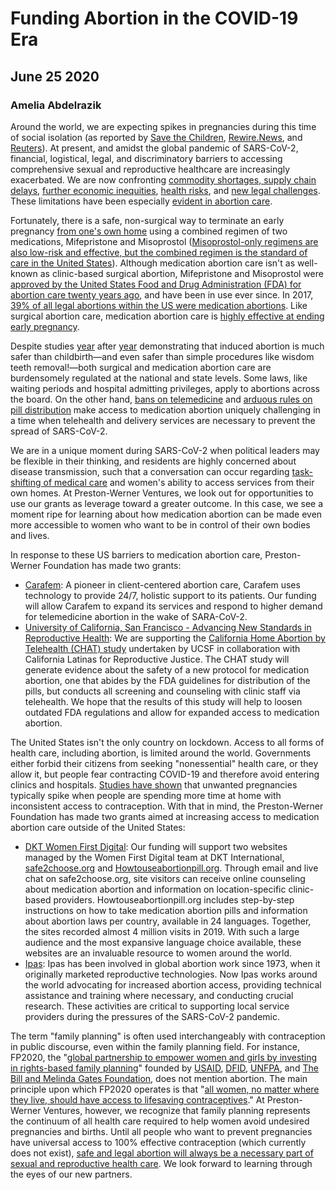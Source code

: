 # Funding Abortion in the COVID-19 Era
## June 25 2020
### Amelia Abdelrazik

Around the world, we are expecting spikes in pregnancies during this time of social isolation (as reported by [Save the Children](https://www.savethechildren.net/news/sierra-leone-innovative-sexual-health-app-help-prevent-surge-teenage-pregnancy-due-covid-19), [Rewire.News](https://rewire.news/article/2020/06/17/in-a-pandemic-birth-control-is-out-of-reach-for-many-young-people/), and [Reuters](https://www.reuters.com/article/health-coronavirus-education-westafrica/teen-pregnancy-risk-rises-as-schools-shut-for-coronavirus-in-africa-idUSL8N2BC4GV)). At present, and amidst the global pandemic of SARS-CoV-2, financial, logistical, legal, and discriminatory barriers to accessing comprehensive sexual and reproductive healthcare are increasingly exacerbated. We are now confronting [commodity shortages, supply chain delays](https://www.countdown2030europe.org/news/covid-19-endangering-safety-women-and-girls-cutting-access-contraceptive-care), [further economic inequities](https://time.com/5851352/women-labor-economy-coronavirus/), [health risks](https://www.thelancet.com/journals/lancet/article/PIIS0140-6736(20)30526-2/fulltext), and [new legal challenges](https://rewire.news/article/2020/04/14/abortion-access-covid-states/). These limitations have been especially [evident in abortion care](https://news.un.org/en/story/2020/05/1064902).

Fortunately, there is a safe, non-surgical way to terminate an early pregnancy [from one's own home](https://journals.lww.com/greenjournal/Fulltext/2017/10000/Safety_of_Medical_Abortion_Provided_Through.16.aspx) using a combined regimen of two medications, Mifepristone and Misoprostol ([Misoprostol-only regimens are also low-risk and effective, but the combined regimen is the standard of care in the United States](https://www.who.int/reproductivehealth/guideline-medical-abortion-care/en/)). Although medication abortion care isn't as well-known as clinic-based surgical abortion, Mifepristone and Misoprostol were [approved by the United States Food and Drug Administration (FDA) for abortion care twenty years ago](https://www.fda.gov/drugs/postmarket-drug-safety-information-patients-and-providers/questions-and-answers-mifeprex), and have been in use ever since. In 2017, [39% of all legal abortions within the US were medication abortions](https://www.guttmacher.org/article/2019/09/medication-abortion-and-changing-abortion-landscape#). Like surgical abortion care, medication abortion care is [highly effective at ending early pregnancy](https://pubmed.ncbi.nlm.nih.gov/26241252/).

Despite studies [year](https://pubmed.ncbi.nlm.nih.gov/22270271/) after [year](https://pubmed.ncbi.nlm.nih.gov/22270271/) demonstrating that induced abortion is much safer than childbirth—and even safer than simple procedures like wisdom teeth removal!—both surgical and medication abortion care are burdensomely regulated at the national and state levels. Some laws, like waiting periods and hospital admitting privileges, apply to abortions across the board. On the other hand, [bans on telemedicine](https://www.guttmacher.org/gpr/2019/05/improving-access-abortion-telehealth) and [arduous rules on pill distribution](https://www.fda.gov/drugs/postmarket-drug-safety-information-patients-and-providers/mifeprex-mifepristone-information) make access to medication abortion uniquely challenging in a time when telehealth and delivery services are necessary to prevent the spread of SARS-CoV-2.

We are in a unique moment during SARS-CoV-2 when political leaders may be flexible in their thinking, and residents are highly concerned about disease transmission, such that a conversation can occur regarding [task-shifting of medical care](https://www.who.int/workforcealliance/knowledge/resources/taskshifting_guidelines/en/) and women's ability to access services from their own homes. At Preston-Werner Ventures, we look out for opportunities to use our grants as leverage toward a greater outcome. In this case, we see a moment ripe for learning about how medication abortion can be made even more accessible to women who want to be in control of their own bodies and lives.

In response to these US barriers to medication abortion care, Preston-Werner Foundation has made two grants:

* [Carafem](https://carafem.org/): A pioneer in client-centered abortion care, Carafem uses technology to provide 24/7, holistic support to its patients. Our funding will allow Carafem to expand its services and respond to higher demand for telemedicine abortion in the wake of SARA-CoV-2.
* [University of California, San Francisco - Advancing New Standards in Reproductive Health](https://www.ansirh.org/): We are supporting the [California Home Abortion by Telehealth (CHAT) study](https://www.smartpatients.com/trials/NCT04432792) undertaken by UCSF in collaboration with California Latinas for Reproductive Justice. The CHAT study will generate evidence about the safety of a new protocol for medication abortion, one that abides by the FDA guidelines for distribution of the pills, but conducts all screening and counseling with clinic staff via telehealth. We hope that the results of this study will help to loosen outdated FDA regulations and allow for expanded access to medication abortion.

The United States isn't the only country on lockdown. Access to all forms of health care, including abortion, is limited around the world. Governments either forbid their citizens from seeking "nonessential" health care, or they allow it, but people fear contracting COVID-19 and therefore avoid entering clinics and hospitals. [Studies have shown](https://www.guttmacher.org/journals/ipsrh/2020/04/estimates-potential-impact-covid-19-pandemic-sexual-and-reproductive-health) that unwanted pregnancies typically spike when people are spending more time at home with inconsistent access to contraception. With that in mind, the Preston-Werner Foundation has made two grants aimed at increasing access to medication abortion care outside of the United States:

* [DKT Women First Digital](https://womenfirstdigital.org/): Our funding will support two websites managed by the Women First Digital team at DKT International, [safe2choose.org](https://safe2choose.org/) and [Howtouseabortionpill.org](http://www.howtouseabortionpill.org/). Through email and live chat on safe2choose.org, site visitors can receive online counseling about medication abortion and information on location-specific clinic-based providers. Howtouseabortionpill.org includes step-by-step instructions on how to take medication abortion pills and information about abortion laws per country, available in 24 languages. Together, the sites recorded almost 4 million visits in 2019. With such a large audience and the most expansive language choice available, these websites are an invaluable resource to women around the world.
* [Ipas](): Ipas has been involved in global abortion work since 1973, when it originally marketed reproductive technologies. Now Ipas works around the world advocating for increased abortion access, providing technical assistance and training where necessary, and conducting crucial research. These activities are critical to supporting local service providers during the pressures of the SARS-CoV-2 pandemic.

The term "family planning" is often used interchangeably with contraception in public discourse, even within the family planning field. For instance, FP2020, the "[global partnership to empower women and girls by investing in rights-based family planning](http://www.familyplanning2020.org/)" founded by [USAID](https://www.usaid.gov/), [DFID](https://www.gov.uk/government/organisations/department-for-international-development), [UNFPA](https://www.unfpa.org/), and [The Bill and Melinda Gates Foundation](https://www.gatesfoundation.org/), does not mention abortion. The main principle upon which FP2020 operates is that "[all women, no matter where they live, should have access to lifesaving contraceptives](http://www.familyplanning2020.org/about-us#who-we-are)." At Preston-Werner Ventures, however, we recognize that family planning represents the continuum of all health care required to help women avoid undesired pregnancies and births. Until all people who want to prevent pregnancies have universal access to 100% effective contraception (which currently does not exist), [safe and legal abortion will always be a necessary part of sexual and reproductive health care](https://www.acog.org/clinical/clinical-guidance/committee-opinion/articles/2014/11/increasing-access-to-abortion). We look forward to learning through the eyes of our new partners.
